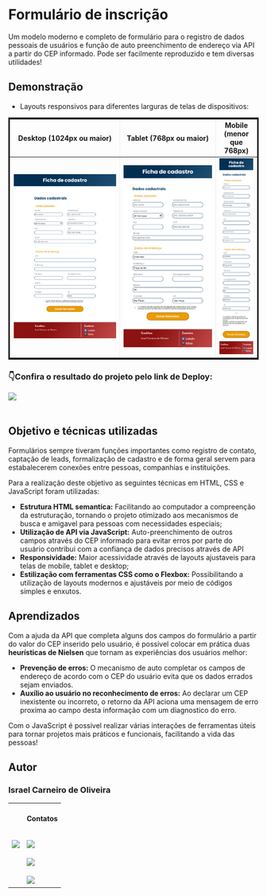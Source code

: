 # Formulário de inscrição

Um modelo moderno e completo de formulário para o registro de dados pessoais de usuários e função de auto preenchimento de endereço via API a partir do CEP informado. Pode ser facilmente reproduzido e tem diversas utilidades!

## Demonstração

 - Layouts responsivos para diferentes larguras de telas de dispositivos:

<table style="width: 100%; border: solid;" border="2px" cellspacing="0" cellpadding="1%">
  <tr>
    <th scope="col">Desktop (1024px ou maior)</th>
    <th scope="col">Tablet (768px ou maior)</th>
    <th scope="col">Mobile (menor que 768px)</th>
  </tr>
  <tr>
    <td width="40%"><img src="./assets/Designes Responsivos/screencapture-desktop.png" rel="Layout desktop" /></td>
    <td width="35%"><img src="./assets/Designes Responsivos/screencapture-tablet.png" rel="Layout tablet" /></td>
    <td width="15%"><img src="./assets/Designes Responsivos/screencapture-mobile.png" rel="Layout mobile" /></td>
  </tr>
</table>

 ### :point_down:Confira o resultado do projeto pelo link de Deploy:<br>
 <a href="https://israel-carneiro.github.io/Formulario/" target="_blank"><img src="https://img.shields.io/badge/deploy-Formul%C3%A1rio-008000" rel="Deploy badge" /><a><br><br>

## Objetivo e técnicas utilizadas

Formulários sempre tiveram funções importantes como registro de contato, captação de leads, formalização de cadastro e de forma geral servem para estabalecerem conexões entre pessoas, companhias e instituições.

Para a realização deste objetivo as seguintes técnicas em HTML, CSS e JavaScript foram utilizadas:
 - **Estrutura HTML semantica:** Facilitando ao computador a compreenção da estruturação, tornando o projeto otimizado aos mecanismos de busca e amigavel para pessoas com necessidades especiais;
 - **Utilização de API via JavaScript:** Auto-preenchimento de outros campos através do CEP informado para evitar erros por parte do usuário contribui com a confiança de dados precisos através de API
 - **Responsividade:** Maior acessividade através de layouts ajustaveis para telas de mobile, tablet e desktop;
 - **Estilização com ferramentas CSS como o Flexbox:** Possibilitando a utilização de layouts modernos e ajustáveis por meio de códigos simples e enxutos.
 
## Aprendizados

Com a ajuda da API que completa alguns dos campos do formulário a partir do valor do CEP inserido pelo usuário, é possivel colocar em prática duas **heurísticas de Nielsen** que tornam as experiências dos usuários melhor:
 - **Prevenção de erros:** O mecanismo de auto completar os campos de endereço de acordo com o CEP do usuário evita que os dados errados sejam enviados.
 - **Auxílio ao usuário no reconhecimento de erros:** Ao declarar um CEP inexistente ou incorreto, o retorno da API aciona uma mensagem de erro proxima ao campo desta informação com um diagnostico do erro.

Com o JavaScript é possivel realizar várias interações de ferramentas úteis para tornar projetos mais práticos e funcionais, facilitando a vida das pessoas!

## Autor

### Israel Carneiro de Oliveira
 
<table border: none;" border="0" cellpadding="0">
 <td>
  <img width="200px" src="https://avatars.githubusercontent.com/u/113190387?s=400&u=3c497e66670ff827854b02bfd769529a19c9b5b1&v=4" rel="foto Israel Carneiro" />
 </td>
 <td>
  <h4>Contatos</h4><br>
  <a href="https://www.linkedin.com/in/israel-carneiro-de-oliveira" target="_blank"><img src="https://img.shields.io/badge/-LinkedIn-%230077B5?style=for-the-badge&logo=linkedin&logoColor=white" rel="LinkedIn" /></a><br><br>
  <a href="https://api.whatsapp.com/send/?phone=5527996332590&text=Olá+Israel%2C+tudo+bom%3F&type=phone_number&app_absent=0" target="_blank"><img src="https://img.shields.io/badge/WhatsApp-25D366?style=for-the-badge&logo=whatsapp&logoColor=white" rel="WhatsApp" /></a><br>
  <a href="https://instagram.com/webcarneiro" target="_blank"><//img src="https://img.shields.io/badge/-Instagram-%23E4405F?style=for-the-badge&logo=instagram&logoColor=white" rel="Instagran" /></a><br>
  <a href="https://www.frontendmentor.io/profile/Israel-Carneiro" target="_blank"><img src="https://img.shields.io/badge/-Frontend%20Mentor-5F3DC4?style=for-the-badge&logo=FrontendMentor&logoColor=white&link=" rel="FrontEnd Mentor" /><a>
 </td>
</table>
